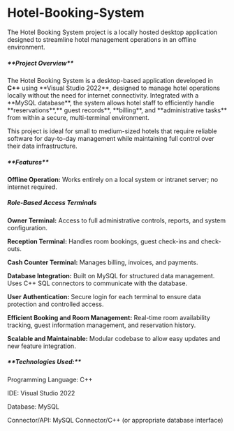 # Hotel-Booking-System
The Hotel Booking System project is a locally hosted desktop application designed to streamline hotel management operations in an offline environment.

<h5> **Project Overview** </h5>
The Hotel Booking System is a desktop-based application developed in <b>C++</b> using **Visual Studio 2022**, designed to manage hotel operations locally without the need for internet connectivity. Integrated with a **MySQL database**, the system allows hotel staff to efficiently handle **reservations**,** guest records**, **billing**, and **administrative tasks** from within a secure, multi-terminal environment.

This project is ideal for small to medium-sized hotels that require reliable software for day-to-day management while maintaining full control over their data infrastructure.

<h5> **Features** </h5>

**Offline Operation:** Works entirely on a local system or intranet server; no internet required.

<h5><strong>Role-Based Access Terminals</strong></h5>

**Owner Terminal:** Access to full administrative controls, reports, and system configuration.

**Reception Terminal:** Handles room bookings, guest check-ins and check-outs.

**Cash Counter Terminal:** Manages billing, invoices, and payments.

**Database Integration:** Built on MySQL for structured data management. Uses C++ SQL connectors to communicate with the database.

**User Authentication:** Secure login for each terminal to ensure data protection and controlled access.

**Efficient Booking and Room Management:** Real-time room availability tracking, guest information management, and reservation history.

**Scalable and Maintainable:** Modular codebase to allow easy updates and new feature integration.

<h5> **Technologies Used:** </h5>
Programming Language: C++

IDE: Visual Studio 2022

Database: MySQL

Connector/API: MySQL Connector/C++ (or appropriate database interface)
